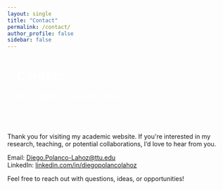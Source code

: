 ```yaml
---
layout: single
title: "Contact"
permalink: /contact/
author_profile: false
sidebar: false
---
```


<div style="background: var(--mm-dark); color: white; padding: 2em 1.5em; border-radius: 12px; margin-bottom: 2em;">
  <h1 style="margin-top: 0;">Contact</h1>
  <p style="font-size: 1.2em;">I’d be happy to connect with you</p>
</div>

<p>Thank you for visiting my academic website. If you're interested in my research, teaching, or potential collaborations, I’d love to hear from you.</p>

<p>Email: <a href="mailto:Diego.Polanco-Lahoz@ttu.edu">Diego.Polanco-Lahoz@ttu.edu</a><br />
LinkedIn: <a href="https://www.linkedin.com/in/diegopolancolahoz" target="_blank">linkedin.com/in/diegopolancolahoz</a></p>

<p>Feel free to reach out with questions, ideas, or opportunities!</p>
